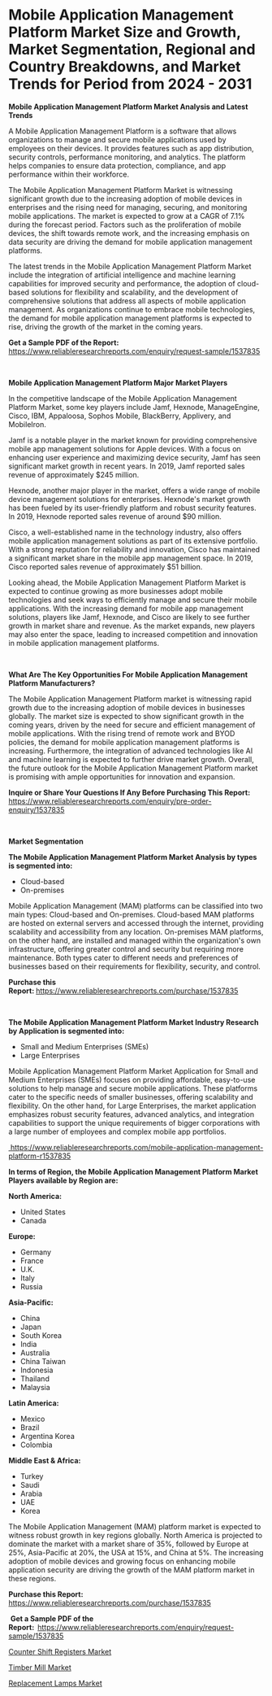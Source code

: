 <p><h1>Mobile Application Management Platform Market Size and Growth, Market Segmentation, Regional and Country Breakdowns, and Market Trends for Period from 2024 -  2031</h1></p><p><strong>Mobile Application Management Platform Market Analysis and Latest Trends</strong></p>
<p><p>A Mobile Application Management Platform is a software that allows organizations to manage and secure mobile applications used by employees on their devices. It provides features such as app distribution, security controls, performance monitoring, and analytics. The platform helps companies to ensure data protection, compliance, and app performance within their workforce.</p><p>The Mobile Application Management Platform Market is witnessing significant growth due to the increasing adoption of mobile devices in enterprises and the rising need for managing, securing, and monitoring mobile applications. The market is expected to grow at a CAGR of 7.1% during the forecast period. Factors such as the proliferation of mobile devices, the shift towards remote work, and the increasing emphasis on data security are driving the demand for mobile application management platforms.</p><p>The latest trends in the Mobile Application Management Platform Market include the integration of artificial intelligence and machine learning capabilities for improved security and performance, the adoption of cloud-based solutions for flexibility and scalability, and the development of comprehensive solutions that address all aspects of mobile application management. As organizations continue to embrace mobile technologies, the demand for mobile application management platforms is expected to rise, driving the growth of the market in the coming years.</p></p>
<p><strong>Get a Sample PDF of the Report:&nbsp;</strong> <a href="https://www.reliableresearchreports.com/enquiry/request-sample/1537835">https://www.reliableresearchreports.com/enquiry/request-sample/1537835</a></p>
<p>&nbsp;</p>
<p><strong>Mobile Application Management Platform Major Market Players</strong></p>
<p><p>In the competitive landscape of the Mobile Application Management Platform Market, some key players include Jamf, Hexnode, ManageEngine, Cisco, IBM, Appaloosa, Sophos Mobile, BlackBerry, Applivery, and MobileIron. </p><p>Jamf is a notable player in the market known for providing comprehensive mobile app management solutions for Apple devices. With a focus on enhancing user experience and maximizing device security, Jamf has seen significant market growth in recent years. In 2019, Jamf reported sales revenue of approximately $245 million.</p><p>Hexnode, another major player in the market, offers a wide range of mobile device management solutions for enterprises. Hexnode's market growth has been fueled by its user-friendly platform and robust security features. In 2019, Hexnode reported sales revenue of around $90 million.</p><p>Cisco, a well-established name in the technology industry, also offers mobile application management solutions as part of its extensive portfolio. With a strong reputation for reliability and innovation, Cisco has maintained a significant market share in the mobile app management space. In 2019, Cisco reported sales revenue of approximately $51 billion.</p><p>Looking ahead, the Mobile Application Management Platform Market is expected to continue growing as more businesses adopt mobile technologies and seek ways to efficiently manage and secure their mobile applications. With the increasing demand for mobile app management solutions, players like Jamf, Hexnode, and Cisco are likely to see further growth in market share and revenue. As the market expands, new players may also enter the space, leading to increased competition and innovation in mobile application management platforms.</p></p>
<p>&nbsp;</p>
<p><strong>What Are The Key Opportunities For Mobile Application Management Platform Manufacturers?</strong></p>
<p><p>The Mobile Application Management Platform market is witnessing rapid growth due to the increasing adoption of mobile devices in businesses globally. The market size is expected to show significant growth in the coming years, driven by the need for secure and efficient management of mobile applications. With the rising trend of remote work and BYOD policies, the demand for mobile application management platforms is increasing. Furthermore, the integration of advanced technologies like AI and machine learning is expected to further drive market growth. Overall, the future outlook for the Mobile Application Management Platform market is promising with ample opportunities for innovation and expansion.</p></p>
<p><strong>Inquire or Share Your Questions If Any Before Purchasing This Report:</strong> <a href="https://www.reliableresearchreports.com/enquiry/pre-order-enquiry/1537835">https://www.reliableresearchreports.com/enquiry/pre-order-enquiry/1537835</a></p>
<p>&nbsp;</p>
<p><strong>Market Segmentation</strong></p>
<p><strong>The Mobile Application Management Platform Market Analysis by types is segmented into:</strong></p>
<p><ul><li>Cloud-based</li><li>On-premises</li></ul></p>
<p><p>Mobile Application Management (MAM) platforms can be classified into two main types: Cloud-based and On-premises. Cloud-based MAM platforms are hosted on external servers and accessed through the internet, providing scalability and accessibility from any location. On-premises MAM platforms, on the other hand, are installed and managed within the organization's own infrastructure, offering greater control and security but requiring more maintenance. Both types cater to different needs and preferences of businesses based on their requirements for flexibility, security, and control.</p></p>
<p><strong>Purchase this Report:&nbsp;</strong><a href="https://www.reliableresearchreports.com/purchase/1537835">https://www.reliableresearchreports.com/purchase/1537835</a></p>
<p>&nbsp;</p>
<p><strong>The Mobile Application Management Platform Market Industry Research by Application is segmented into:</strong></p>
<p><ul><li>Small and Medium Enterprises (SMEs)</li><li>Large Enterprises</li></ul></p>
<p><p>Mobile Application Management Platform Market Application for Small and Medium Enterprises (SMEs) focuses on providing affordable, easy-to-use solutions to help manage and secure mobile applications. These platforms cater to the specific needs of smaller businesses, offering scalability and flexibility. On the other hand, for Large Enterprises, the market application emphasizes robust security features, advanced analytics, and integration capabilities to support the unique requirements of bigger corporations with a large number of employees and complex mobile app portfolios.</p></p>
<p><a href="https://www.reliableresearchreports.com/mobile-application-management-platform-r1537835">&nbsp;https://www.reliableresearchreports.com/mobile-application-management-platform-r1537835</a></p>
<p><strong>In terms of Region, the Mobile Application Management Platform Market Players available by Region are:</strong></p>
<p>
    <p> <strong> North America: </strong>
        <ul>
            <li>United States</li>
            <li>Canada</li>
        </ul>
        </p> 
    <p> <strong> Europe: </strong>
        <ul>
            <li>Germany</li>
            <li>France</li>
            <li>U.K.</li>
            <li>Italy</li>
            <li>Russia</li>
        </ul>
        </p> 
    <p> <strong> Asia-Pacific: </strong>
        <ul>
            <li>China</li>
            <li>Japan</li>
            <li>South Korea</li>
            <li>India</li>
            <li>Australia</li>
            <li>China Taiwan</li>
            <li>Indonesia</li>
            <li>Thailand</li>
            <li>Malaysia</li>
        </ul>
        </p> 
    <p> <strong> Latin America: </strong>
        <ul>
            <li>Mexico</li>
            <li>Brazil</li>
            <li>Argentina Korea</li>
            <li>Colombia</li>
        </ul>
        </p> 
    <p> <strong> Middle East & Africa: </strong>
        <ul>
            <li>Turkey</li>
            <li>Saudi</li>
            <li>Arabia</li>
            <li>UAE</li>
            <li>Korea</li>
        </ul>
    </p>
    </p>
<p><p>The Mobile Application Management (MAM) platform market is expected to witness robust growth in key regions globally. North America is projected to dominate the market with a market share of 35%, followed by Europe at 25%, Asia-Pacific at 20%, the USA at 15%, and China at 5%. The increasing adoption of mobile devices and growing focus on enhancing mobile application security are driving the growth of the MAM platform market in these regions.</p></p>
<p><strong>Purchase this Report: </strong><a href="https://www.reliableresearchreports.com/purchase/1537835">https://www.reliableresearchreports.com/purchase/1537835</a></p>
<p>&nbsp;<strong>Get a Sample PDF of the Report:&nbsp;&nbsp;</strong><a href="https://www.reliableresearchreports.com/enquiry/request-sample/1537835">https://www.reliableresearchreports.com/enquiry/request-sample/1537835</a></p>
<p><strong></strong></p>
<p><p><a href="https://www.linkedin.com/pulse/counter-shift-registers-market-furnishes-information-gk7we">Counter Shift Registers Market</a></p><p><a href="https://www.linkedin.com/pulse/timber-mill-market-outlook-industry-overview-forecast-2024-virbc?trackingId=BGS%2F2PDA9j1gFg715FLgDA%3D%3D">Timber Mill Market</a></p><p><a href="https://www.linkedin.com/pulse/replacement-lamps-market-size-outlook-forecast-2024-2031-data-pedia-evqvc?trackingId=xVmseR874pGijWOajvnxzA%3D%3D">Replacement Lamps Market</a></p></p>